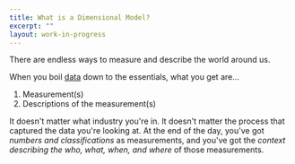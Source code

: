 ```yaml
---
title: What is a Dimensional Model?
excerpt: ""
layout: work-in-progress
---
```

There are endless ways to measure and describe the world around us.

When you boil [data](https://www.dataday.life/what-is-data-like-im-five/) down to the essentials, what you get are...

1. Measurement(s)
2. Descriptions of the measurement(s)

It doesn't matter what industry you're in. It doesn't matter the process that captured the data you're looking at. At the end of the day, you've got *numbers and classifications* as measurements, and you've got the *context describing the who, what, when, and where* of those measurements.
